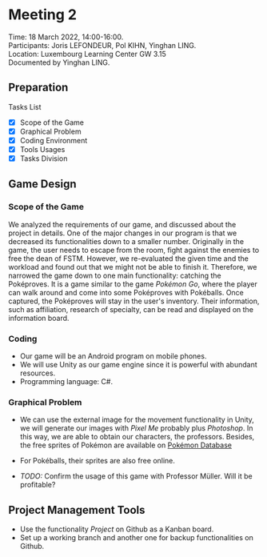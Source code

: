 # Meeting 2
Time: 18 March 2022, 14:00-16:00. \
Participants: Joris LEFONDEUR, Pol KIHN, Yinghan LING.\
Location: Luxembourg Learning Center GW 3.15\
Documented by Yinghan LING.

## Preparation
Tasks List
- [X] Scope of the Game
- [X] Graphical Problem
- [X] Coding Environment
- [X] Tools Usages
- [X] Tasks Division

## Game Design
### Scope of the Game
We analyzed the requirements of our game, and discussed about the project in details. One of the major changes in our program is that we decreased its functionalities down to a smaller number. Originally in the game, the user needs to escape from the room, fight against the enemies to free the dean of FSTM. However, we re-evaluated the given time and the workload and found out that we might not be able to finish it. Therefore, we narrowed the game down to one main functionality: catching the Poképroves. It is a game similar to the game *Pokémon Go*, where the player can walk around and come into some Poképroves with Pokéballs. Once captured, the Poképroves will stay in the user's inventory. Their information, such as affiliation, research of specialty, can be read and displayed on the information board.

### Coding
- Our game will be an Android program on mobile phones. 
- We will use Unity as our game engine since it is powerful with abundant resources. 
- Programming language: C#.

### Graphical Problem
- We can use the external image for the movement functionality in Unity, we will generate our images with *Pixel Me* probably plus *Photoshop*. In this way, we are able to obtain our characters, the professors. Besides, the free sprites of Pokémon are available on [Pokémon Database](https://pokemondb.net/sprites)
- For Pokéballs, their sprites are also free online. 

- *TODO:* Confirm the usage of this game with Professor Müller. Will it be profitable?

## Project Management Tools
- Use the functionality *Project* on Github as a Kanban board.
- Set up a working branch and another one for backup functionalities on Github.




